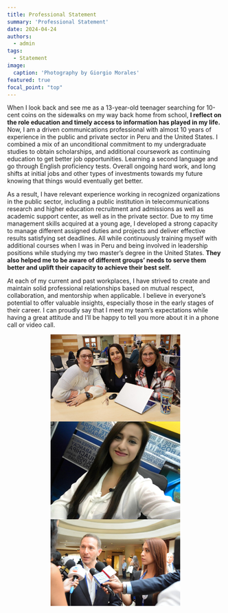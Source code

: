 ```yaml
---
title: Professional Statement
summary: 'Professional Statement'
date: 2024-04-24
authors:
  - admin
tags:
  - Statement
image:
  caption: 'Photography by Giorgio Morales'
featured: true
focal_point: "top"
---
```


When I look back and see me as a 13-year-old teenager searching for 10-cent coins on the sidewalks on my way back home from school, **I reflect on the role education and timely access to information has played in my life.** Now, I am a driven communications professional with almost 10 years of experience in the public and private sector in Peru and the United States. I combined a mix of an unconditional commitment to my undergraduate studies to obtain scholarships, and additional coursework as continuing education to get better job opportunities. Learning a second language and go through English proficiency tests. Overall ongoing hard work, and long shifts at initial jobs and other types of investments towards my future knowing that things would eventually get better. 

As a result, I have relevant experience working in recognized organizations in the public sector, including a public institution in telecommunications research and higher education recruitment and admissions as well as academic support center, as well as in the private sector. Due to my time management skills acquired at a young age, I developed a strong capacity to manage different assigned duties and projects and deliver effective results satisfying set deadlines. All while continuously training myself with additional courses when I was in Peru and being involved in leadership positions while studying my two master’s degree in the United States. **They also helped me to be aware of different groups’ needs to serve them better and uplift their capacity to achieve their best self.** 

At each of my current and past workplaces, I have strived to create and maintain solid professional relationships based on mutual respect, collaboration, and mentorship when applicable. I believe in everyone’s potential to offer valuable insights, especially those in the early stages of their career. I can proudly say that I meet my team’s expectations while having a great attitude and I’ll be happy to tell you more about it in a phone call or video call. 


<div style="display: flex; justify-content: center;">
    <img src="a.jpg" alt="figure" width="60%">
</div>

<div style="display: flex; justify-content: center;">
    <img src="b.jpg" alt="figure" width="60%">
</div>

<div style="display: flex; justify-content: center;">
    <img src="c.jpg" alt="figure" width="60%">
</div>


